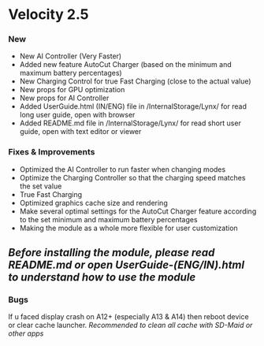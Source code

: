 # Velocity 2.5
### New
- New AI Controller (Very Faster)
- Added new feature AutoCut Charger (based on the minimum and maximum battery percentages)
- New Charging Control for true Fast Charging (close to the actual value)
- New props for GPU optimization
- New props for AI Controller
- Added UserGuide.html (IN/ENG) file in /InternalStorage/Lynx/ for read long user guide, open with browser
- Added README.md file in /InternalStorage/Lynx/ for read short user guide, open with text editor or viewer

### Fixes & Improvements
- Optimized the AI Controller to run faster when changing modes
- Optimize the Charging Controller so that the charging speed matches the set value
- True Fast Charging
- Optimized graphics cache size and rendering
- Make several optimal settings for the AutoCut Charger feature according to the set minimum and maximum battery percentages
- Making the module as a whole more flexible for user customization

*Before installing the module, please read README.md or open UserGuide-(ENG/IN).html to understand how to use the module*
-----
### Bugs
If u faced display crash on A12+ (especially A13 & A14) then reboot device or clear cache launcher. 
*Recommended to clean all cache with SD-Maid or other apps*
